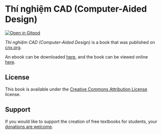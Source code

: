 # Thí nghiệm CAD (Computer-Aided Design)

[![Open in Gitpod](https://gitpod.io/button/open-in-gitpod.svg)](https://gitpod.io/from-referrer/)

_Thí nghiệm CAD (Computer-Aided Design)_ is a book that was published on [cnx.org](https://cnx.org/).

An ebook can be downloaded [here](https://github.com/cnx-user-books/cnxbook-thi-nghiem-cad-computer-aided-design/releases/latest), and the book can be viewed online [here](https://github.com/cnx-user-books/cnxbook-thi-nghiem-cad-computer-aided-design/releases/latest).

## License
This book is available under the [Creative Commons Attribution License](./LICENSE) license.

## Support
If you would like to support the creation of free textbooks for students, your [donations are welcome](https://riceconnect.rice.edu/donation/support-openstax-banner).

